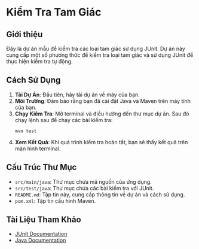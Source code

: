 # Kiểm Tra Tam Giác

## Giới thiệu
Đây là dự án mẫu để kiểm tra các loại tam giác sử dụng JUnit. Dự án này cung cấp một số phương thức để kiểm tra loại tam giác và sử dụng JUnit để thực hiện kiểm tra tự động.

## Cách Sử Dụng
1. **Tải Dự Án**: Đầu tiên, hãy tải dự án về máy của bạn.
2. **Môi Trường**: Đảm bảo rằng bạn đã cài đặt Java và Maven trên máy tính của bạn.
3. **Chạy Kiểm Tra**: Mở terminal và điều hướng đến thư mục dự án. Sau đó chạy lệnh sau để chạy các bài kiểm tra:
    ```
    mvn test
    ```
4. **Xem Kết Quả**: Khi quá trình kiểm tra hoàn tất, bạn sẽ thấy kết quả trên màn hình terminal.

## Cấu Trúc Thư Mục
- `src/main/java`: Thư mục chứa mã nguồn của ứng dụng.
- `src/test/java`: Thư mục chứa các bài kiểm tra với JUnit.
- `README.md`: Tập tin này, cung cấp thông tin về dự án và cách sử dụng.
- `pom.xml`: Tập tin cấu hình Maven.

## Tài Liệu Tham Khảo
- [JUnit Documentation](https://junit.org/junit5/docs/current/user-guide/)
- [Java Documentation](https://docs.oracle.com/en/java/)

